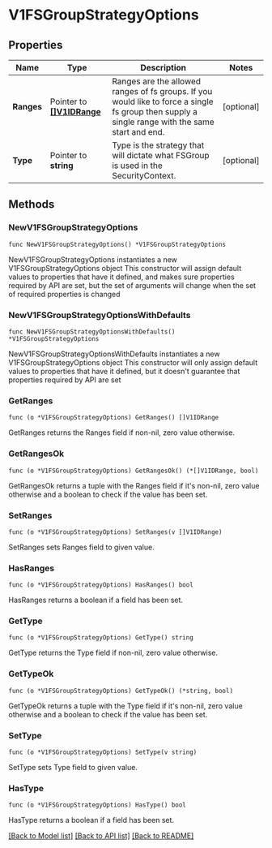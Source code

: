 # V1FSGroupStrategyOptions

## Properties

Name | Type | Description | Notes
------------ | ------------- | ------------- | -------------
**Ranges** | Pointer to [**[]V1IDRange**](V1IDRange.md) | Ranges are the allowed ranges of fs groups.  If you would like to force a single fs group then supply a single range with the same start and end. | [optional] 
**Type** | Pointer to **string** | Type is the strategy that will dictate what FSGroup is used in the SecurityContext. | [optional] 

## Methods

### NewV1FSGroupStrategyOptions

`func NewV1FSGroupStrategyOptions() *V1FSGroupStrategyOptions`

NewV1FSGroupStrategyOptions instantiates a new V1FSGroupStrategyOptions object
This constructor will assign default values to properties that have it defined,
and makes sure properties required by API are set, but the set of arguments
will change when the set of required properties is changed

### NewV1FSGroupStrategyOptionsWithDefaults

`func NewV1FSGroupStrategyOptionsWithDefaults() *V1FSGroupStrategyOptions`

NewV1FSGroupStrategyOptionsWithDefaults instantiates a new V1FSGroupStrategyOptions object
This constructor will only assign default values to properties that have it defined,
but it doesn't guarantee that properties required by API are set

### GetRanges

`func (o *V1FSGroupStrategyOptions) GetRanges() []V1IDRange`

GetRanges returns the Ranges field if non-nil, zero value otherwise.

### GetRangesOk

`func (o *V1FSGroupStrategyOptions) GetRangesOk() (*[]V1IDRange, bool)`

GetRangesOk returns a tuple with the Ranges field if it's non-nil, zero value otherwise
and a boolean to check if the value has been set.

### SetRanges

`func (o *V1FSGroupStrategyOptions) SetRanges(v []V1IDRange)`

SetRanges sets Ranges field to given value.

### HasRanges

`func (o *V1FSGroupStrategyOptions) HasRanges() bool`

HasRanges returns a boolean if a field has been set.

### GetType

`func (o *V1FSGroupStrategyOptions) GetType() string`

GetType returns the Type field if non-nil, zero value otherwise.

### GetTypeOk

`func (o *V1FSGroupStrategyOptions) GetTypeOk() (*string, bool)`

GetTypeOk returns a tuple with the Type field if it's non-nil, zero value otherwise
and a boolean to check if the value has been set.

### SetType

`func (o *V1FSGroupStrategyOptions) SetType(v string)`

SetType sets Type field to given value.

### HasType

`func (o *V1FSGroupStrategyOptions) HasType() bool`

HasType returns a boolean if a field has been set.


[[Back to Model list]](../README.md#documentation-for-models) [[Back to API list]](../README.md#documentation-for-api-endpoints) [[Back to README]](../README.md)


